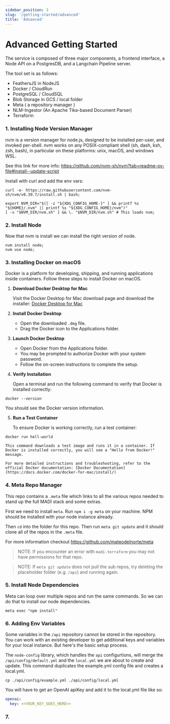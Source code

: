 ```yaml
---
sidebar_position: 3
slug: '/getting-started/advanced'
title: 'Advanced'
---
```


# Advanced Getting Started
The service is composed of three major components, a frontend interface, a Node API on a PostgresDB, and a Langchain Pipeline server. 

The tool set is as follows:
 - FeathersJS in NodeJS
 - Docker / CloudRun
 - PostgreSQL / CloudSQL 
 - Blob Storage in GCS / local folder
 - Meta ( a repository manager )
 - NLM-Ingestor (An Apache Tika-based Document Parser)
 - Terraform

### 1. Installing Node Version Manager
nvm is a version manager for node.js, designed to be installed per-user, and invoked per-shell. nvm works on any POSIX-compliant shell (sh, dash, ksh, zsh, bash), in particular on these platforms: unix, macOS, and windows WSL.

See this link for more info: https://github.com/nvm-sh/nvm?tab=readme-ov-file#install--update-script

Install with curl and add the env vars:

```shell
curl -o- https://raw.githubusercontent.com/nvm-sh/nvm/v0.39.7/install.sh | bash;

export NVM_DIR="$([ -z "${XDG_CONFIG_HOME-}" ] && printf %s "${HOME}/.nvm" || printf %s "${XDG_CONFIG_HOME}/nvm")"
[ -s "$NVM_DIR/nvm.sh" ] && \. "$NVM_DIR/nvm.sh" # This loads nvm;
```

### 2. Install Node
Now that nvm is install we can install the right version of node.

```shell
nvm install node;
nvm use node;
```

### 3. Installing Docker on macOS

Docker is a platform for developing, shipping, and running applications inside containers. Follow these steps to install Docker on macOS.

1. **Download Docker Desktop for Mac**

   Visit the Docker Desktop for Mac download page and download the installer:
   [Docker Desktop for Mac](https://www.docker.com/products/docker-desktop)

2. **Install Docker Desktop**

   - Open the downloaded `.dmg` file.
   - Drag the Docker icon to the Applications folder.

3. **Launch Docker Desktop**

   - Open Docker from the Applications folder.
   - You may be prompted to authorize Docker with your system password.
   - Follow the on-screen instructions to complete the setup.

4. **Verify Installation**

   Open a terminal and run the following command to verify that Docker is installed correctly:
```shell
docker --version
```
   You should see the Docker version information.

5. **Run a Test Container**

    To ensure Docker is working correctly, run a test container:

```shell
docker run hell-world
```

    This command downloads a test image and runs it in a container. If Docker is installed correctly, you will see a "Hello from Docker!" message.

    For more detailed instructions and troubleshooting, refer to the official Docker documentation: [Docker Documentation](https://docs.docker.com/docker-for-mac/install/)


### 4. Meta Repo Manager
This repo contains a `.meta` file which links to all the various repos needed to stand up the full MADI stack and some extras. 

First we need to install `meta`.  Run `npm i -g meta` on your machine. NPM should be installed with your node instance already.

Then `cd` into the folder for this repo. Then run `meta git update` and it should clone all of the repos in the `.meta` file.  

For more information checkout https://github.com/mateodelnorte/meta

> NOTE: If you encounter an error with `madi-terraform` you may not have permissions for that repo.

> NOTE: If `meta git update` does not pull the sub repos, try deleting the placeholder folder (e.g. `/api`) and running again.


### 5. Install Node Dependencies
Meta can loop over multiple repos and run the same commands.  So we can do that to install our node dependencies.  
```shell
meta exec "npm install"
```


### 6. Adding Env Variables
Some variables in the `/api` repository cannot be stored in the repository.  You can work with an existing developer to get additional keys and variables for your local instance.  But here's the basic setup process.

The `node-config` library, which handles the `api` configurtions, will merge the `/api/config/default.yml` and the `local.yml` we are about to create and update.  This command duplicates the example.yml config file and creates a local.yml.

```shell
cp ./api/config/example.yml ./api/config/local.yml
```

You will have to get an OpenAI apiKey and add it to the local.yml file like so:

```yml
openai: 
  key: <<YOUR_KEY_GOES_HERE>>
```

### 7. 

